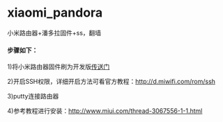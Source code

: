 # xiaomi_pandora
小米路由器+潘多拉固件+ss，翻墙

#### 步骤如下：

1)将小米路由器固件刷为开发版[传送门](http://www1.miwifi.com/miwifi_download.html)

2)开启SSH权限，详细开启方法可看官方教程：http://d.miwifi.com/rom/ssh

3)putty连接路由器

4)参考教程进行安装：http://www.miui.com/thread-3067556-1-1.html
